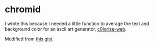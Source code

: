 # chromid

I wrote this because I needed a little function to average the text and background color for an ascii art generator, [c0lorize-web](https://github.com/z0mbieparade/c0lorize-web).

Modified from [this gist](https://gist.github.com/olvado/1048628/d8184b8ea695372e49b403555870a044ec9d25d0).
